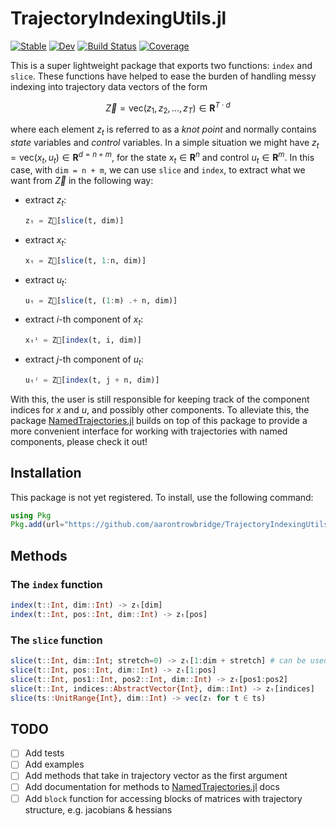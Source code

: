 # TrajectoryIndexingUtils.jl

[![Stable](https://img.shields.io/badge/docs-stable-blue.svg)](https://aarontrowbridge.github.io/TrajectoryIndexingUtils.jl/stable/)
[![Dev](https://img.shields.io/badge/docs-dev-blue.svg)](https://aarontrowbridge.github.io/TrajectoryIndexingUtils.jl/dev/)
[![Build Status](https://github.com/aarontrowbridge/TrajectoryIndexingUtils.jl/actions/workflows/CI.yml/badge.svg?branch=main)](https://github.com/aarontrowbridge/TrajectoryIndexingUtils.jl/actions/workflows/CI.yml?query=branch%3Amain)
[![Coverage](https://codecov.io/gh/aarontrowbridge/TrajectoryIndexingUtils.jl/branch/main/graph/badge.svg)](https://codecov.io/gh/aarontrowbridge/TrajectoryIndexingUtils.jl)

This is a super lightweight package that exports two functions: `index` and `slice`.  These functions have helped to ease the burden of handling messy indexing into trajectory data vectors of the form 

```math
\vec Z = \text{vec}\left(z_1, z_2, \ldots, z_T\right) \in \mathbf{R}^{T \cdot d}
```

where each element $z_t$ is referred to as a *knot point* and normally contains *state* variables and *control* variables. In a simple situation we might have $z_t = \text{vec} (x_t, u_t) \in \mathbf{R}^{d = n+m}$, for the state $x_t \in \mathbf{R}^n$ and control $u_t \in \mathbf{R}^m$.  In this case, with  `dim = n + m`, we can use `slice` and `index`, to extract what we want from $\vec Z$ in the following way:

* extract $z_t$:
    ```julia
    zₜ = Z⃗[slice(t, dim)]
    ```
* extract $x_t$:
    ```julia
    xₜ = Z⃗[slice(t, 1:n, dim)]
    ```
* extract $u_t$:
    ```julia
    uₜ = Z⃗[slice(t, (1:m) .+ n, dim)]
    ```
* extract $i$-th component of $x_t$:
    ```julia
    xₜⁱ = Z⃗[index(t, i, dim)]
    ```
* extract $j$-th component of $u_t$:
    ```julia
    uₜʲ = Z⃗[index(t, j + n, dim)]
    ```

With this, the user is still responsible for keeping track of the component indices for $x$ and $u$, and possibly other components. To alleviate this, the package [NamedTrajectories.jl](https://github.com/aarontrowbridge/NamedTrajectories.jl) builds on top of this package to provide a more convenient interface for working with trajectories with named components, please check it out!

## Installation

This package is not yet registered.  To install, use the following command:

```julia
using Pkg
Pkg.add(url="https://github.com/aarontrowbridge/TrajectoryIndexingUtils.jl", rev="main")
```

## Methods 

### The `index` function

```julia
index(t::Int, dim::Int) -> zₜ[dim]
index(t::Int, pos::Int, dim::Int) -> zₜ[pos]
``` 

### The `slice` function

```julia
slice(t::Int, dim::Int; stretch=0) -> zₜ[1:dim + stretch] # can be used to extract, e.g., [xₜ; xₜ₊₁], with stretch = dim
slice(t::Int, pos::Int, dim::Int) -> zₜ[1:pos]
slice(t::Int, pos1::Int, pos2::Int, dim::Int) -> zₜ[pos1:pos2]
slice(t::Int, indices::AbstractVector{Int}, dim::Int) -> zₜ[indices]
slice(ts::UnitRange{Int}, dim::Int) -> vec(zₜ for t ∈ ts)
```

## TODO

- [ ] Add tests
- [ ] Add examples 
- [ ] Add methods that take in trajectory vector as the first argument
- [ ] Add documentation for methods to [NamedTrajectories.jl](https://github.com/aarontrowbridge/NamedTrajectories.jl) docs
- [ ] Add `block` function for accessing blocks of matrices with trajectory structure, e.g. jacobians & hessians
